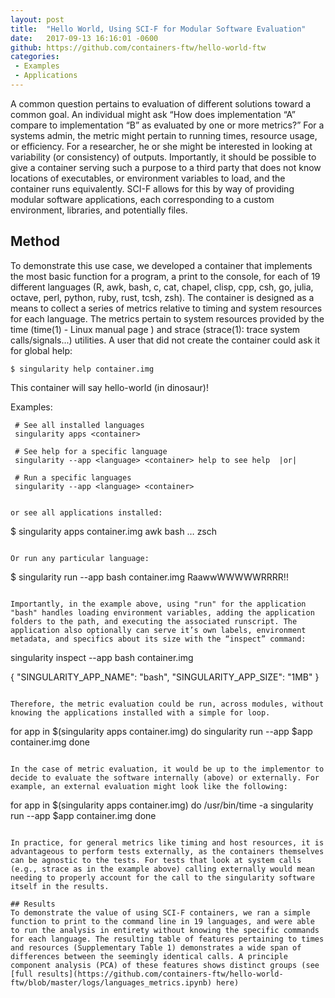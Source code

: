 ```yaml
---
layout: post
title:  "Hello World, Using SCI-F for Modular Software Evaluation"
date:   2017-09-13 16:16:01 -0600
github: https://github.com/containers-ftw/hello-world-ftw
categories:
 - Examples
 - Applications
---
```


A common question pertains to evaluation of different solutions toward a common goal. An individual might ask “How does implementation “A” compare to implementation “B” as evaluated by one or more metrics?” For a systems admin, the metric might pertain to running times, resource usage, or efficiency. For a researcher, he or she might be interested in looking at variability (or consistency) of outputs. Importantly, it should be possible to give a container serving such a purpose to a third party that does not know locations of executables, or environment variables to load, and the container runs equivalently. SCI-F allows for this by way of providing modular software applications, each corresponding to a custom environment, libraries, and potentially files.

## Method
To demonstrate this use case, we developed a container that implements the most basic function for a program, a print to the console, for each of 19 different languages (R, awk, bash, c, cat, chapel, clisp, cpp, csh, go, julia, octave, perl, python, ruby, rust, tcsh, zsh). The container is designed as a means to collect a series of metrics relative to timing and system resources for each language. The metrics pertain to system resources provided by the time (time(1) - Linux manual page ) and strace (strace(1): trace system calls/signals...) utilities. A user that did not create the container could ask it for global help:

```
$ singularity help container.img
```

This container will say hello-world (in dinosaur)!

Examples:

     # See all installed languages
     singularity apps <container>

     # See help for a specific language
     singularity --app <language> <container> help to see help  |or|

     # Run a specific languages
     singularity --app <language> <container>

```

or see all applications installed:

```
$ singularity apps container.img
   awk
   bash
   …
   zsch
```

Or run any particular language:

```
$ singularity run --app bash container.img
RaawwWWWWWRRRR!!
```

Importantly, in the example above, using "run" for the application "bash" handles loading environment variables, adding the application folders to the path, and executing the associated runscript. The application also optionally can serve it’s own labels, environment metadata, and specifics about its size with the “inspect” command:

```
singularity inspect --app bash container.img

{
    "SINGULARITY_APP_NAME": "bash",
    "SINGULARITY_APP_SIZE": "1MB"
}
```

Therefore, the metric evaluation could be run, across modules, without knowing the applications installed with a simple for loop.

```
for app in $(singularity apps container.img)
    do
    singularity run --app $app container.img
done
```

In the case of metric evaluation, it would be up to the implementor to decide to evaluate the software internally (above) or externally. For example, an external evaluation might look like the following:

```
for app in $(singularity apps container.img)
    do
    /usr/bin/time -a singularity run --app $app container.img
done
```

In practice, for general metrics like timing and host resources, it is advantageous to perform tests externally, as the containers themselves can be agnostic to the tests. For tests that look at system calls (e.g., strace as in the example above) calling externally would mean needing to properly account for the call to the singularity software itself in the results.

## Results
To demonstrate the value of using SCI-F containers, we ran a simple function to print to the command line in 19 languages, and were able to run the analysis in entirety without knowing the specific commands for each language. The resulting table of features pertaining to times and resources (Supplementary Table 1) demonstrates a wide span of differences between the seemingly identical calls. A principle component analysis (PCA) of these features shows distinct groups (see [full results](https://github.com/containers-ftw/hello-world-ftw/blob/master/logs/languages_metrics.ipynb) here)
